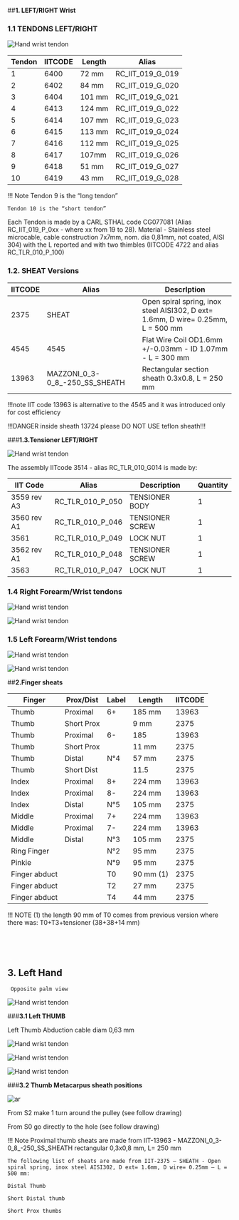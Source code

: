 

##**1.	LEFT/RIGHT Wrist**

### **1.1 TENDONS LEFT/RIGHT**


![Hand wrist tendon](img/HAND_WRIST_V2/ICUB_Tendon_Left_Right.png)

|Tendon   |IITCODE   |Length   |Alias   |
|---|---|---|---|
| 1 | 6400 | 72 mm | RC_IIT_019_G_019 |
| 2 | 6402 | 84 mm | RC_IIT_019_G_020 |
| 3 | 6404 | 101 mm | RC_IIT_019_G_021 |
| 4 | 6413 | 124 mm | RC_IIT_019_G_022 |
| 5 | 6414 | 107 mm | RC_IIT_019_G_023 |
| 6 | 6415 | 113 mm | RC_IIT_019_G_024 |
| 7 | 6416 | 112 mm | RC_IIT_019_G_025 |
| 8 | 6417 | 107mm | RC_IIT_019_G_026 |
| 9 | 6418 | 51 mm | RC_IIT_019_G_027 |
| 10 | 6419 | 43 mm | RC_IIT_019_G_028 |


!!! Note
    Tendon 9 is the “long tendon”
    
    Tendon 10 is the “short tendon”

Each Tendon is made by a CARL STHAL code  CG077081 (Alias RC_IIT_019_P_0xx - where xx from 19 to 28). Material -  Stainless steel microcable, cable construction 7x7mm, nom. dia 0,81mm, not coated, AISI 304) with the L reported and with two thimbles  (IITCODE 4722 and alias RC_TLR_010_P_100)



### **1.2. SHEAT Versions**


|IITCODE|	Alias|	DescrIption|
|--|--|--|
|2375	|SHEAT|	Open spiral spring, inox steel AISI302, D ext= 1.6mm, D wire= 0.25mm, L = 500 mm
|4545 |4545|	Flat Wire Coil OD1.6mm +/-0.03mm - ID 1.07mm - L = 300 mm|
|13963	|MAZZONI_0_3-0_8_-250_SS_SHEATH|Rectangular section sheath 0.3x0.8, L = 250 mm|


!!!note
    IIT code  13963 is alternative to the 4545 and it was introduced only for cost efficiency


!!!DANGER
    inside sheath 13724 please DO NOT USE teflon sheath!!!



###**1.3.Tensioner LEFT/RIGHT**


![Hand wrist tendon](img/HAND_WRIST_V2/Tensioner_descriprion.PNG)


The assembly IITcode 3514 - alias RC_TLR_010_G014 is made by:

|IIT Code |Alias |Description |Quantity|
|--|--|--|--|
|3559 rev A3|          	RC_TLR_010_P_050|         	TENSIONER BODY|	1|
|3560 rev A1|          	RC_TLR_010_P_046|         	TENSIONER SCREW|             	1|
|3561|	RC_TLR_010_P_049|           	LOCK NUT|                          	1|
|3562 rev A1|          	RC_TLR_010_P_048|         	TENSIONER SCREW|             	1|
|3563	|RC_TLR_010_P_047|          	LOCK NUT|                          	1|



### **1.4 Right Forearm/Wrist tendons** 

![Hand wrist tendon](img/HAND_WRIST_V2/Right_forearm_A.PNG) 

![Hand wrist tendon](img/HAND_WRIST_V2/Right_forearm_B.PNG)


### **1.5 Left Forearm/Wrist tendons**

![Hand wrist tendon](img/HAND_WRIST_V2/Left_forearm_A.PNG)

![Hand wrist tendon](img/HAND_WRIST_V2/Left_forearm_B.PNG)












##**2.Finger sheats**


|Finger   |Prox/Dist   |Label   |Length   |IITCODE   |
|---|---|---|---|---|
|Thumb   |Proximal   | 6+   |185      mm   |13963   |
|Thumb|Short Prox|     |9 mm|2375|
|Thumb   | Proximal  |6-   |185|13963   |
|Thumb|Short Prox | |11 mm| 2375|
|Thumb	|Distal|	N°4|	  57  mm	|2375   |
|Thumb |Short Dist|  |11.5|2375|
|Index|	Proximal|	8+	|224 mm	|13963   |
|Index|	Proximal|	8-|	224 mm|	13963   |
|Index|	Distal|	N°5|	105 mm|	2375   |
|Middle|	Proximal|	7+|	224 mm|	13963   |
|Middle|	Proximal|	7-|	224 mm|	13963   |
|Middle|Distal	|N°3	|105 mm	|2375   |
|Ring Finger|	|	N°2|	95   mm|	2375   |
|Pinkie|	|	N°9|	95   mm|	2375   |
|Finger abduct| | T0| 90 mm (1)|2375|
|Finger abduct| | T2| 27 mm|2375|
|Finger abduct| | T4| 44 mm|2375|



!!! NOTE
    (1) the length 90 mm of T0 comes from previous version where there was: T0+T3+tensioner (38+38+14 mm)

​			   	









​				


## **3. Left Hand**

     Opposite palm view 


![Hand wrist tendon](img/HAND_WRIST_V2/Opposite_palm-view.PNG)




###**3.1 Left THUMB**



Left Thumb Abduction cable diam 0,63 mm


![Hand wrist tendon](img/HAND_WRIST_V2/THUMB1.PNG)

![Hand wrist tendon](img/HAND_WRIST_V2/THUMB2.PNG)

![Hand wrist tendon](img/HAND_WRIST_V2/THUMB3.PNG)



###**3.2  Thumb Metacarpus sheath positions**

![ar](img/HAND_WRIST_V2/Metacarpus.PNG)

From S2 make 1 turn around the pulley (see follow drawing) 

From S0 go directly to the hole (see follow drawing)

!!! Note
    Proximal thumb sheats are made from 
    IIT-13963 - MAZZONI_0_3-  0_8_-250_SS_SHEATH rectangular 0,3x0,8 mm, L= 250 mm
    
    The following list of sheats are made from IIT-2375 – SHEATH - Open spiral spring, inox steel AISI302, D ext= 1.6mm, D wire= 0.25mm – L = 500 mm:
    
    Distal Thumb
    
    Short Distal thumb
    
    Short Prox thumbs


















